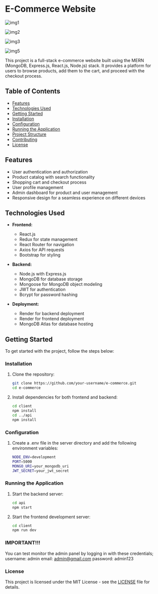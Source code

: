 # E-Commerce Website

![img1](https://github.com/kobrak1/e-commerce/assets/114083611/3313cab8-bdee-4aa7-8a17-c8a4f40bff47)

![img2](https://github.com/kobrak1/e-commerce/assets/114083611/964950fb-f69b-4083-806f-9994de6be8e1)

![img3](https://github.com/kobrak1/e-commerce/assets/114083611/21651845-caa3-441e-93b2-2acdb1ff1691)

![img5](https://github.com/kobrak1/e-commerce/assets/114083611/1311f828-8699-4fe1-9029-ee6768c744f3)

This project is a full-stack e-commerce website built using the MERN (MongoDB, Express.js, React.js, Node.js) stack. It provides a platform for users to browse products, add them to the cart, and proceed with the checkout process.

## Table of Contents

- [Features](#features)
- [Technologies Used](#technologies-used)
- [Getting Started](#getting-started)
- [Installation](#installation)
- [Configuration](#configuration)
- [Running the Application](#running-the-application)
- [Project Structure](#project-structure)
- [Contributing](#contributing)
- [License](#license)

## Features

- User authentication and authorization
- Product catalog with search functionality
- Shopping cart and checkout process
- User profile management
- Admin dashboard for product and user management
- Responsive design for a seamless experience on different devices

## Technologies Used

- **Frontend:**
  - React.js
  - Redux for state management
  - React Router for navigation
  - Axios for API requests
  - Bootstrap for styling

- **Backend:**
  - Node.js with Express.js
  - MongoDB for database storage
  - Mongoose for MongoDB object modeling
  - JWT for authentication
  - Bcrypt for password hashing

- **Deployment:**
  - Render for backend deployment
  - Render for frontend deployment
  - MongoDB Atlas for database hosting

## Getting Started

To get started with the project, follow the steps below:

### Installation

1. Clone the repository:

   ```bash
   git clone https://github.com/your-username/e-commerce.git
   cd e-commerce

2. Install dependencies for both frontend and backend:

    ```bash
    cd client
    npm install
    cd ../api
    npm install

### Configuration

1. Create a .env file in the server directory and add the following environment variables:

    ```bash
    NODE_ENV=development
    PORT=5000
    MONGO_URI=your_mongodb_uri
    JWT_SECRET=your_jwt_secret

### Running the Application

1. Start the backend server:

    ```bash
    cd api
    npm start
    
2. Start the frontend development server:

    ```bash
    cd client
    npm run dev

### IMPORTANT!!!
You can test monitor the admin panel by logging in with these credentials;
username: admin
email: admin@gmail.com
password: admin123

### License
This project is licensed under the MIT License - see the [LICENSE](https://github.com/kobrak1/e-commerce/blob/main/LICENSE) file for details.    



